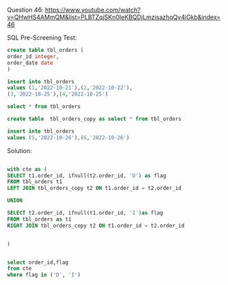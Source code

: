 Question 46:
https://www.youtube.com/watch?v=QHwHS4AMmQM&list=PLBTZqjSKn0IeKBQDjLmzisazhqQy4iGkb&index=46






SQL Pre-Screening Test:
```sql
create table tbl_orders (
order_id integer,
order_date date
)

insert into tbl_orders
values (1,'2022-10-21'),(2,'2022-10-22'),
(3,'2022-10-25'),(4,'2022-10-25')

select * from tbl_orders

create table  tbl_orders_copy as select * from tbl_orders

insert into tbl_orders
values (5,'2022-10-26'),(6,'2022-10-26')
```

Solution:

```sql

with cte as (
SELECT t1.order_id, ifnull(t2.order_id, 'D') as flag
FROM tbl_orders t1
LEFT JOIN tbl_orders_copy t2 ON t1.order_id = t2.order_id

UNION

SELECT t2.order_id, ifnull(t1.order_id, 'I')as flag
FROM tbl_orders as t1
RIGHT JOIN tbl_orders_copy t2 ON t1.order_id = t2.order_id


)


select order_id,flag
from cte
where flag in ('D', 'I')
```